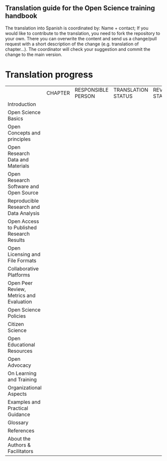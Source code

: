 ## Translation guide for the Open Science training handbook
The translation into Spanish is coordinated by: Name + contact; 
If you would like to contribute to the translation, you need to fork the repository to your own. There you can overwrite the content and send us a change/pull request with a short description of the change (e.g. translation of chapter...). The coordinator will check your suggestion and commit the change to the main version.

# Translation progress

<table>
  <tr>
    <td></td>
    <td>CHAPTER</td>
    <td>RESPONSIBLE PERSON</td>
    <td>TRANSLATION STATUS</td>
    <td>REVIEW STATUS</td>
  </tr>
  <tr>
    <td>Introduction</td>
    <td></td>
    <td></td>
    <td></td>
    <td></td>
  </tr>
  <tr>
    <td>Open Science Basics</td>
    <td></td>
    <td></td>
    <td></td>
    <td></td>
  </tr>
  <tr>
    <td>Open Concepts and principles</td>
    <td></td>
    <td></td>
    <td></td>
    <td></td>
  </tr>
  <tr>
    <td>Open Research Data and Materials</td>
    <td></td>
    <td></td>
    <td></td>
    <td></td>
  </tr>
  <tr>
    <td>Open Research Software and Open Source</td>
    <td></td>
    <td></td>
    <td></td>
    <td></td>
  </tr>
  <tr>
    <td>Reproducible Research and Data Analysis</td>
    <td></td>
    <td></td>
    <td></td>
    <td></td>
  </tr>
  <tr>
    <td>Open Access to Published Research Results</td>
    <td></td>
    <td></td>
    <td></td>
    <td></td>
  </tr>
  <tr>
    <td>Open Licensing and File Formats</td>
    <td></td>
    <td></td>
    <td></td>
    <td></td>
  </tr>
  <tr>
    <td>Collaborative Platforms</td>
    <td></td>
    <td></td>
    <td></td>
    <td></td>
  </tr>
  <tr>
    <td>Open Peer Review, Metrics and Evaluation</td>
    <td></td>
    <td></td>
    <td></td>
    <td></td>
  </tr>
  <tr>
    <td>Open Science Policies</td>
    <td></td>
    <td></td>
    <td></td>
    <td></td>
  </tr>
  <tr>
    <td>Citizen Science</td>
    <td></td>
    <td></td>
    <td></td>
    <td></td>
  </tr>
  <tr>
    <td>Open Educational Resources</td>
    <td></td>
    <td></td>
    <td></td>
    <td></td>
  </tr>
  <tr>
    <td>Open Advocacy</td>
    <td></td>
    <td></td>
    <td></td>
    <td></td>
  </tr>
  <tr>
    <td>On Learning and Training</td>
    <td></td>
    <td></td>
    <td></td>
    <td></td>
  </tr>
  <tr>
    <td>Organizational Aspects</td>
    <td></td>
    <td></td>
    <td></td>
    <td></td>
  </tr>
  <tr>
    <td>Examples and Practical Guidance</td>
    <td></td>
    <td></td>
    <td></td>
    <td></td>
  </tr>
  <tr>
    <td>Glossary</td>
    <td></td>
    <td></td>
    <td></td>
    <td></td>
  </tr>
  <tr>
    <td>References</td>
    <td></td>
    <td></td>
    <td></td>
    <td></td>
  </tr>
  <tr>
    <td>About the Authors & Facilitators</td>
    <td></td>
    <td></td>
    <td></td>
    <td></td>
  </tr>

</table>
